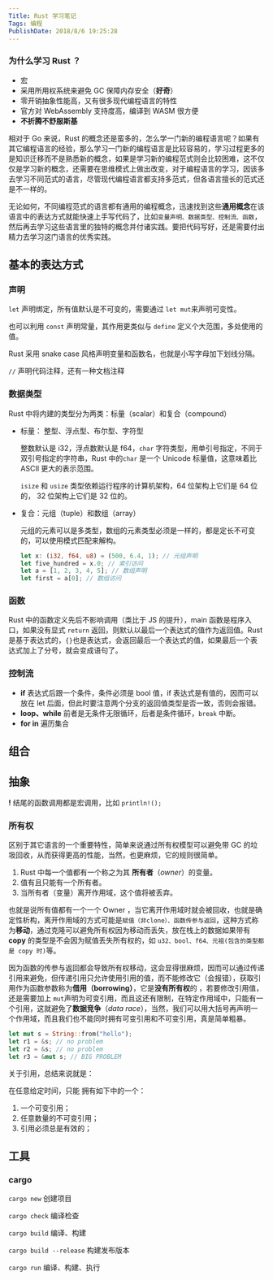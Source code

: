 ```yaml
---
Title: Rust 学习笔记
Tags: 编程
PublishDate: 2018/8/6 19:25:28
---
```




### 为什么学习 Rust ？

* 宏
* 采用所用权系统来避免 GC 保障内存安全（**好奇**）
* 零开销抽象性能高，又有很多现代编程语言的特性
* 官方对 WebAssembly 支持度高，编译到 WASM 很方便
* **不折腾不舒服斯基**

相对于 Go 来说，Rust 的概念还是蛮多的，怎么学一门新的编程语言呢？如果有其它编程语言的经验，那么学习一门新的编程语言是比较容易的，学习过程更多的是知识迁移而不是熟悉新的概念，如果是学习新的编程范式则会比较困难，这不仅仅是学习新的概念，还需要在思维模式上做出改变，对于编程语言的学习，因该多去学习不同范式的语言，尽管现代编程语言都支持多范式，但各语言擅长的范式还是不一样的。

无论如何，不同编程范式的语言都有通用的编程概念，迅速找到这些**通用概念**在该语言中的表达方式就能快速上手写代码了，比如`变量声明、数据类型、控制流、函数`，然后再去学习这些语言里的独特的概念并付诸实践。要把代码写好，还是需要付出精力去学习这门语言的优秀实践。

## 基本的表达方式

### 声明

`let` 声明绑定，所有值默认是不可变的，需要通过 `let mut`来声明可变性。

也可以利用 `const` 声明常量，其作用更类似与 `define` 定义个大范围，多处使用的值。

Rust 采用 snake case 风格声明变量和函数名，也就是小写字母加下划线分隔。

`//` 声明代码注释，还有一种文档注释

### 数据类型

Rust 中将内建的类型分为两类：标量（scalar）和复合（compound）

* 标量： 整型、浮点型、布尔型、字符型

  整数默认是 i32，浮点数默认是 f64，`char` 字符类型，用单引号指定，不同于双引号指定的字符串，Rust 中的`char` 是一个 Unicode 标量值，这意味着比 ASCII 更大的表示范围。

  `isize` 和 `usize` 类型依赖运行程序的计算机架构，64 位架构上它们是 64 位的， 32 位架构上它们是 32 位的。

* 复合：元组（tuple）和数组（array）

  元组的元素可以是多类型，数组的元素类型必须是一样的，都是定长不可变的，可以使用模式匹配来解构。

  ```rust
  let x: (i32, f64, u8) = (500, 6.4, 1); // 元组声明
  let five_hundred = x.0; // 索引访问
  let a = [1, 2, 3, 4, 5]; // 数组声明
  let first = a[0]; // 数组访问
  ```

### 函数

Rust 中的函数定义先后不影响调用（类比于 JS 的提升），main 函数是程序入口，如果没有显式 `return` 返回，则默认以最后一个表达式的值作为返回值。Rust 是基于表达式的，`{}`也是表达式，会返回最后一个表达式的值，如果最后一个表达式加上了分号，就会变成语句了。

### 控制流

* **if** 表达式后跟一个条件，条件必须是 bool 值，if 表达式是有值的，因而可以放在 let 后面，但此时要注意两个分支的返回值类型是否一致，否则会报错。
* **loop、while** 前者是无条件无限循环，后者是条件循环，`break` 中断。
* **for in** 遍历集合

## 组合

## 抽象

**!** 结尾的函数调用都是宏调用，比如 `println!();`

### 所有权

区别于其它语言的一个重要特性，简单来说通过所有权模型可以避免带 GC 的垃圾回收，从而获得更高的性能，当然，也更麻烦，它的规则很简单。

1. Rust 中每一个值都有一个称之为其 **所有者**（*owner*）的变量。
2. 值有且只能有一个所有者。
3. 当所有者（变量）离开作用域，这个值将被丢弃。

也就是说所有值都有一个一个 Owner ，当它离开作用域时就会被回收，也就是确定性析构，离开作用域的方式可能是`赋值（非clone）、函数传参与返回`，这种方式称为**移动**，通过克隆可以避免所有权因为移动而丢失，放在栈上的数据如果带有 **copy** 的类型是不会因为赋值丢失所有权的，如 `u32、bool、f64、元祖(包含的类型都是 copy 时)`等。

因为函数的传参与返回都会导致所有权移动，这会显得很麻烦，因而可以通过传递引用来避免，但传递引用只允许使用引用的值，而不能修改它（会报错），获取引用作为函数参数称为**借用（borrowing）**，它是**没有所有权**的 ，若要修改引用值，还是需要加上 `mut`声明为可变引用，而且这还有限制，在特定作用域中，只能有一个引用，这就避免了**数据竞争**（*data race*），当然，我们可以用大括号再声明一个作用域，而且我们也不能同时拥有可变引用和不可变引用，真是简单粗暴。

```rust
let mut s = String::from("hello");
let r1 = &s; // no problem
let r2 = &s; // no problem
let r3 = &mut s; // BIG PROBLEM
```

关于引用，总结来说就是：

在任意给定时间，只能 拥有如下中的一个：

1. 一个可变引用；
2. 任意数量的不可变引用；
3. 引用必须总是有效的；

## 工具

### cargo

`cargo new` 创建项目

`cargo check` 编译检查

`cargo build`  编译、构建

`cargo build --release`  构建发布版本

`cargo run` 编译、构建、执行



